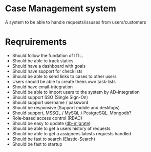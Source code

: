 # Case Management system
A system to be able to handle requests/issuses from users/customers

# Reqruirements
- Should follow the fundation of ITIL. 
- Should be able to track statics
- Should have a dashboard with goals
- Should have support for checklists
- Should be able to send links to cases to other users
- Users should be able to create theirs own task-lists
- Should have email-integration
- Should be able to import users to the system by AD-integration
- Should support SSO (Single Sign-On)
- Should support username / password
- Should be responsive (Support mobile and desktops)
- Should support, MSSQL / MySQL / PostgreSQL. Mongodb?
- Role-based access control (RBAC)
- Should be easy to update ([db-migrate](https://db-migrate.readthedocs.io/en/latest/))
- Should be able to get a users history of requests
- Should be able to get a assignees latests requests handled
- Should be fast to search (Elastic-Search)
- Should be fast to startup